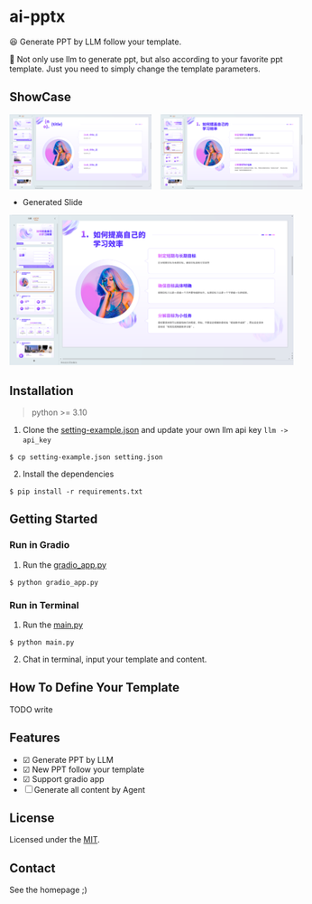 # ai-pptx 

😆 Generate PPT by LLM follow your template.

📢 Not only use llm to generate ppt, but also according to your favorite ppt template. Just you need to simply change the template parameters.

## ShowCase

<div style="display: flex">
    <img src="./docs/imgs/template_ppt.png" style="max-width: 50%;height: auto; display: inline-block">
    &nbsp;&nbsp;&nbsp;&nbsp;
    <img src="./docs/imgs/generated_ppt.png" style="max-width: 50%;height: auto;display: inline-block">
</div>

- Generated Slide

![show](./docs/imgs/generated_ppt.png)

## Installation

> python >= 3.10

1. Clone the [setting-example.json](./setting-example.json) and update your own llm api key `llm -> api_key`

```
$ cp setting-example.json setting.json
```

2. Install the dependencies

```
$ pip install -r requirements.txt
```

## Getting Started

### Run in Gradio

1. Run the [gradio_app.py](./gradio_app.py)

```
$ python gradio_app.py
```

### Run in Terminal

1. Run the [main.py](./main.py)

```
$ python main.py
```

2. Chat in terminal, input your template and content.

## How To Define Your Template

TODO write

## Features

- &#9745; Generate PPT by LLM
- &#9745; New PPT follow your template
- &#9745; Support gradio app
- &#9744; Generate all content by Agent

## License

Licensed under the [MIT](./LICENSE).

## Contact

See the homepage ;)